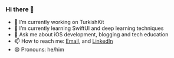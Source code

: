 ### Hi there 👋

- 🔭 I’m currently working on TurkishKit
- 🌱 I’m currently learning SwiftUI and deep learning techniques
- 💬 Ask me about iOS development, blogging and tech education
- 📫 How to reach me: [Email](mailto:contact.canbalkaya@gmail.com), and [LinkedIn](https://www.linkedin.com/in/canbalkaya/)
- 😄 Pronouns: he/him
